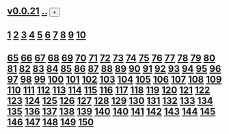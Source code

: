 
## [v0.0.21](https://github.com/littleflute/PEOPLE-IN-AMERICA/edit/master/files/readme.md) [..](..) <button id="id_btn_4_blApp">+</button>
## [1](1) [2](2) [3](3) [4](4) [5](5) [6](6) [7](7) [8](8) [9](9) [10](10) 
## [65](65) [66](66) [67](67) [68](68) [69](69) [70](70) [71](71) [72](72) [73](73) [74](74) [75](75) [76](76) [77](77) [78](78) [79](79) [80](80) [81](81) [82](82) [83](83) [84](84) [85](85) [86](86) [87](87) [88](88) [89](89) [90](90) [91](91) [92](92) [93](93) [94](94) [95](95) [96](96) [97](97) [98](98) [99](99) [100](100) [101](101) [102](102) [103](103) [104](104) [105](105) [106](106) [107](107) [108](108) [109](109) [110](110) [111](111) [112](112) [113](113) [114](114) [115](115) [116](116) [117](117) [118](118) [119](119) [120](120) [121](121) [122](122) [123](123) [124](124) [125](125) [126](126) [127](127) [128](128) [129](129) [130](130) [131](131) [132](132) [133](133) [134](134) [135](135) [136](136) [137](137) [138](138) [139](139) [140](140) [140](140) [141](141) [142](142) [143](143) [144](144) [145](145) [146](146) [147](147) [148](148) [149](149) [150](150) 


<script src="https://www.w3schools.com/lib/w3.js"></script>
<script src="https://littleflute.github.io/JavaScript/blclass.js"></script>
<script src="https://littleflute.github.io/JavaScript/blApp.js"></script>
